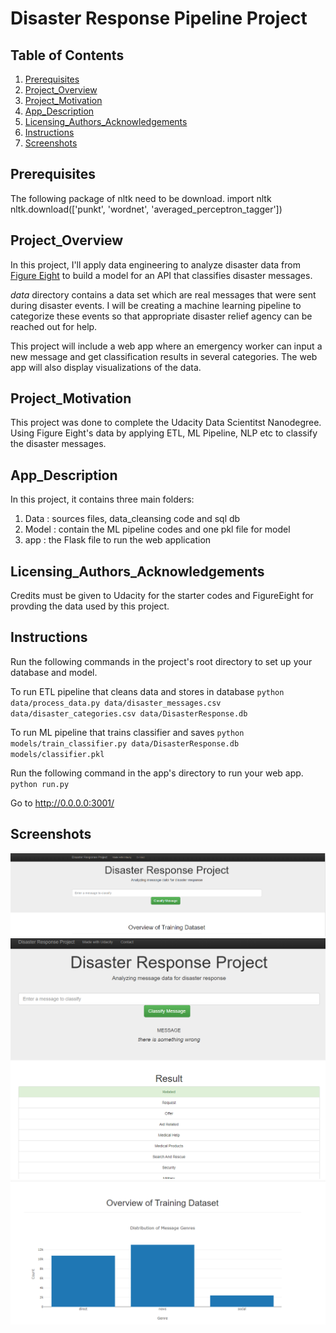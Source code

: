 # Disaster Response Pipeline Project


## Table of Contents
1. [Prerequisites](#Prerequisites)
2. [Project_Overview](#Project_Motivation)
2. [Project_Motivation](#Project_Motivation)
3. [App_Description](#App_Description)
4. [Licensing_Authors_Acknowledgements](#Licensing_Authors_Acknowledgements)
5. [Instructions](#Instructions)
6. [Screenshots](#screenshots)

<a name="descripton"></a>
## Prerequisites
The following package of nltk need to be download. 
import nltk
nltk.download(['punkt', 'wordnet', 'averaged_perceptron_tagger'])

## Project_Overview
In this project, I'll apply data engineering to analyze disaster data from <a href="https://www.figure-eight.com/" target="_blank">Figure Eight</a> to build a model for an API that classifies disaster messages.

_data_ directory contains a data set which are real messages that were sent during disaster events. I will be creating a machine learning pipeline to categorize these events so that appropriate disaster relief agency can be reached out for help.

This project will include a web app where an emergency worker can input a new message and get classification results in several categories. The web app will also display visualizations of the data.

## Project_Motivation
This project was done to complete the Udacity Data Scientitst Nanodegree. Using Figure Eight's data by applying ETL, ML Pipeline, NLP etc to classify the disaster messages.


## App_Description
In this project, it contains three main folders:
1. Data : sources files, data_cleansing code and sql db 
2. Model : contain the ML pipeline codes and one pkl file for model 
3. app : the Flask file to run the web application

## Licensing_Authors_Acknowledgements
Credits must be given to Udacity for the starter codes and FigureEight for provding the data used by this project.

## Instructions
Run the following commands in the project's root directory to set up your database and model.

To run ETL pipeline that cleans data and stores in database 
  `python data/process_data.py data/disaster_messages.csv data/disaster_categories.csv data/DisasterResponse.db`
  
To run ML pipeline that trains classifier and saves 
  `python models/train_classifier.py data/DisasterResponse.db models/classifier.pkl`
  
Run the following command in the app's directory to run your web app. 
  `python run.py`

Go to http://0.0.0.0:3001/

## Screenshots
![](https://github.com/wubangyi/Disaster-Response-Project/blob/master/1.PNG)
![](https://github.com/wubangyi/Disaster-Response-Project/blob/master/2.PNG)
![](https://github.com/wubangyi/Disaster-Response-Project/blob/master/3.PNG)
